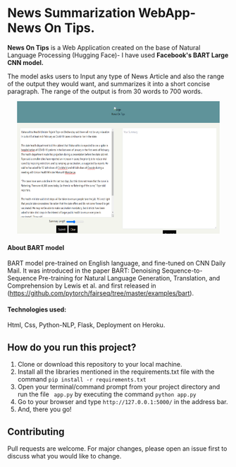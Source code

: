 # News Summarization WebApp- News On Tips.


**News On Tips** is a Web Application created on the base of Natural Language Processing (Hugging Face)- I have used **Facebook's BART Large CNN model.** 

The model asks users to Input any type of News Article and also the range of the output they would want, and summarizes it into a short concise paragraph. The range of the output is from 30 words to 700 words.


<p align="center">
  <img width="460" height="300" src=https://github.com/parthkohli92/News-Summarizer/blob/main/images/news1.PNG">
</p>


#### About BART model
BART model pre-trained on English language, and fine-tuned on CNN Daily Mail. It was introduced in the paper BART: Denoising Sequence-to-Sequence Pre-training for Natural Language Generation, Translation, and Comprehension by Lewis et al. and first released in (https://github.com/pytorch/fairseq/tree/master/examples/bart).

#### Technologies used:
Html, Css, Python-NLP, Flask, Deployment on Heroku.


## How do you run this project?

1. Clone or download this repository to your local machine.
2. Install all the libraries mentioned in the requirements.txt file with the command ```pip install -r requirements.txt ```
3. Open your terminal/command prompt from your project directory and run the file ``` app.py``` by executing the command ```python app.py```
4. Go to your browser and type ```http://127.0.0.1:5000/``` in the address bar.
5. And, there you go!

## Contributing
Pull requests are welcome. For major changes, please open an issue first to discuss what you would like to change.

